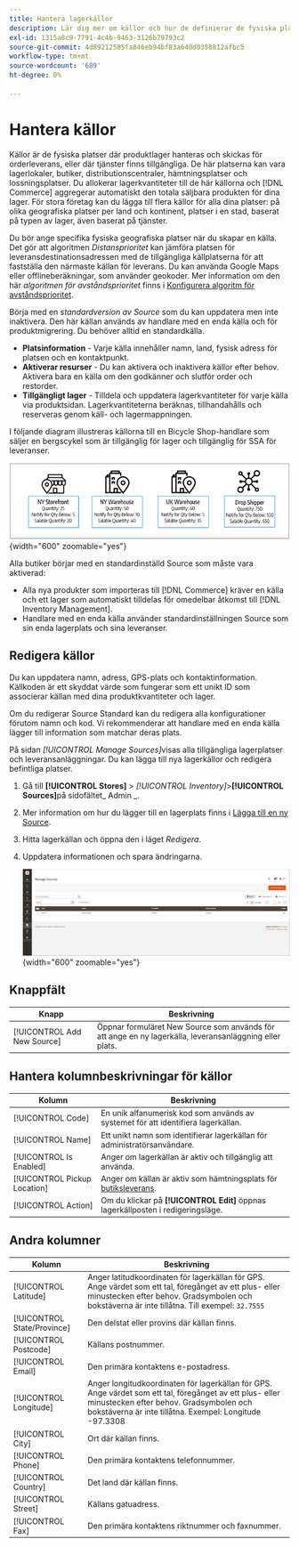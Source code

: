 ```yaml
---
title: Hantera lagerkällor
description: Lär dig mer om källor och hur de definierar de fysiska platser där produktlager hanteras och skickas för orderleverans, eller var det finns tjänster tillgängliga.
exl-id: 1315a8c9-7791-4c4b-9463-3126b79793c2
source-git-commit: 4d89212585fa846eb94bf83a640d0358812afbc5
workflow-type: tm+mt
source-wordcount: '689'
ht-degree: 0%

---
```


# Hantera källor

Källor är de fysiska platser där produktlager hanteras och skickas för orderleverans, eller där tjänster finns tillgängliga. De här platserna kan vara lagerlokaler, butiker, distributionscentraler, hämtningsplatser och lossningsplatser. Du allokerar lagerkvantiteter till de här källorna och [!DNL Commerce] aggregerar automatiskt den totala säljbara produkten för dina lager. För stora företag kan du lägga till flera källor för alla dina platser: på olika geografiska platser per land och kontinent, platser i en stad, baserat på typen av lager, även baserat på tjänster.

Du bör ange specifika fysiska geografiska platser när du skapar en källa. Det gör att algoritmen _Distansprioritet_ kan jämföra platsen för leveransdestinationsadressen med de tillgängliga källplatserna för att fastställa den närmaste källan för leverans. Du kan använda Google Maps eller offlineberäkningar, som använder geokoder. Mer information om den här _algoritmen för avståndsprioritet_ finns i [Konfigurera algoritm för avståndsprioritet](distance-priority-algorithm.md).

Börja med en _standardversion av Source_ som du kan uppdatera men inte inaktivera. Den här källan används av handlare med en enda källa och för produktmigrering. Du behöver alltid en standardkälla.

- **Platsinformation** - Varje källa innehåller namn, land, fysisk adress för platsen och en kontaktpunkt.
- **Aktiverar resurser** - Du kan aktivera och inaktivera källor efter behov. Aktivera bara en källa om den godkänner och slutför order och restorder.
- **Tillgängligt lager** - Tilldela och uppdatera lagerkvantiteter för varje källa via produktsidan. Lagerkvantiteterna beräknas, tillhandahålls och reserveras genom käll- och lagermappningen.

I följande diagram illustreras källorna till en Bicycle Shop-handlare som säljer en bergscykel som är tillgänglig för lager och tillgänglig för SSA för leveranser.

![Exempel på källdiagram](assets/diagram-sources.png){width="600" zoomable="yes"}

Alla butiker börjar med en standardinställd Source som måste vara aktiverad:

- Alla nya produkter som importeras till [!DNL Commerce] kräver en källa och ett lager som automatiskt tilldelas för omedelbar åtkomst till [!DNL Inventory Management].
- Handlare med en enda källa använder standardinställningen Source som sin enda lagerplats och sina leveranser.

## Redigera källor

Du kan uppdatera namn, adress, GPS-plats och kontaktinformation. Källkoden är ett skyddat värde som fungerar som ett unikt ID som associerar källan med dina produktkvantiteter och lager.

Om du redigerar Source Standard kan du redigera alla konfigurationer förutom namn och kod. Vi rekommenderar att handlare med en enda källa lägger till information som matchar deras plats.

På sidan _[!UICONTROL Manage Sources]_&#x200B;visas alla tillgängliga lagerplatser och leveransanläggningar. Du kan lägga till nya lagerkällor och redigera befintliga platser.

1. Gå till **[!UICONTROL Stores]** > _[!UICONTROL Inventory]_>**[!UICONTROL Sources]**&#x200B;på sidofältet_ Admin _.

1. Mer information om hur du lägger till en lagerplats finns i [Lägga till en ny Source](sources-add.md).

1. Hitta lagerkällan och öppna den i läget _Redigera_.

1. Uppdatera informationen och spara ändringarna.

   ![Hantera källor](assets/inventory-sources.png){width="600" zoomable="yes"}

## Knappfält

| Knapp | Beskrivning |
|--|--|
| [!UICONTROL Add New Source] | Öppnar formuläret New Source som används för att ange en ny lagerkälla, leveransanläggning eller plats. |

## Hantera kolumnbeskrivningar för källor

| Kolumn | Beskrivning |
|--|--|
| [!UICONTROL Code] | En unik alfanumerisk kod som används av systemet för att identifiera lagerkällan. |
| [!UICONTROL Name] | Ett unikt namn som identifierar lagerkällan för administratörsanvändare. |
| [!UICONTROL Is Enabled] | Anger om lagerkällan är aktiv och tillgänglig att använda. |
| [!UICONTROL Pickup Location] | Anger om källan är aktiv som hämtningsplats för [butiksleverans](../stores-purchase/shipping-in-store-delivery.md). |
| [!UICONTROL Action] | Om du klickar på **[!UICONTROL Edit]** öppnas lagerkällposten i redigeringsläge. |

## Andra kolumner

| Kolumn | Beskrivning |
|--- |--- |
| [!UICONTROL Latitude] | Anger latitudkoordinaten för lagerkällan för GPS. Ange värdet som ett tal, föregånget av ett plus- eller minustecken efter behov. Gradsymbolen och bokstäverna är inte tillåtna. Till exempel: `32.7555` |
| [!UICONTROL State/Province] | Den delstat eller provins där källan finns. |
| [!UICONTROL Postcode] | Källans postnummer. |
| [!UICONTROL Email] | Den primära kontaktens e-postadress. |
| [!UICONTROL Longitude] | Anger longitudkoordinaten för lagerkällan för GPS. Ange värdet som ett tal, föregånget av ett plus- eller minustecken efter behov. Gradsymbolen och bokstäverna är inte tillåtna. Exempel: Longitude -97.3308 |
| [!UICONTROL City] | Ort där källan finns. |
| [!UICONTROL Phone] | Den primära kontaktens telefonnummer. |
| [!UICONTROL Country] | Det land där källan finns. |
| [!UICONTROL Street] | Källans gatuadress. |
| [!UICONTROL Fax] | Den primära kontaktens riktnummer och faxnummer. |

